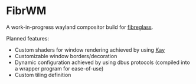 # FibrWM

A work-in-progress wayland compositor build for [fibreglass](https://github.com/dealerofallthecats/fibreglass).

Planned features:
- Custom shaders for window rendering achieved by using [Kay](https://github.com/CuarzoSoftware/Kay)
- Customizable window borders/decoration
- Dynamic configuration achieved by using dbus protocols (compiled into a wrapper program for ease-of-use)
- Custom tiling definition
